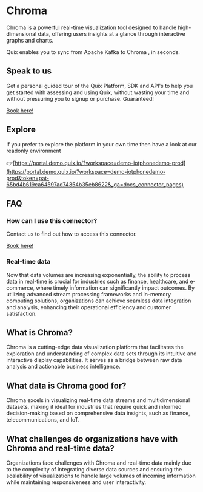 <!--[tech-name]-->
# Chroma

<!--[ai-blurb-about-tech]-->
Chroma is a powerful real-time visualization tool designed to handle high-dimensional data, offering users insights at a glance through interactive graphs and charts.

Quix enables you to sync from Apache Kafka <span id="to_or_from">to</span> <span id="techname">Chroma</span> , in seconds.

## Speak to us

Get a personal guided tour of the Quix Platform, SDK and API's to help you get started with assessing and using Quix, without wasting your time and without pressuring you to signup or purchase. Guaranteed!

[Book here!](https://quix.io/book-a-demo)

## Explore

If you prefer to explore the platform in your own time then have a look at our readonly environment

👉[https://portal.demo.quix.io/?workspace=demo-iotphonedemo-prod](https://portal.demo.quix.io/?workspace=demo-iotphonedemo-prod&token=pat-65bd4b619ca64597ad74354b35eb8622&_ga=docs_connector_pages)

## FAQ 

### How can I use this connector?

Contact us to find out how to access this connector.

[Book here!](https://quix.io/book-a-demo)

### Real-time data

Now that data volumes are increasing exponentially, the ability to process data in real-time is crucial for industries such as finance, healthcare, and e-commerce, where timely information can significantly impact outcomes. By utilizing advanced stream processing frameworks and in-memory computing solutions, organizations can achieve seamless data integration and analysis, enhancing their operational efficiency and customer satisfaction.

## What is <span id="techname">Chroma</span>?

<!--[tech-seo-text]-->
Chroma is a cutting-edge data visualization platform that facilitates the exploration and understanding of complex data sets through its intuitive and interactive display capabilities. It serves as a bridge between raw data analysis and actionable business intelligence.

## What data is <span id="techname">Chroma</span> good for?

<!--[tech-data-seo-text]-->
Chroma excels in visualizing real-time data streams and multidimensional datasets, making it ideal for industries that require quick and informed decision-making based on comprehensive data insights, such as finance, telecommunications, and IoT.

## What challenges do organizations have with <span id="techname">Chroma</span> and real-time data?

<!--[tech-challenges-seo-text]-->
Organizations face challenges with Chroma and real-time data mainly due to the complexity of integrating diverse data sources and ensuring the scalability of visualizations to handle large volumes of incoming information while maintaining responsiveness and user interactivity.